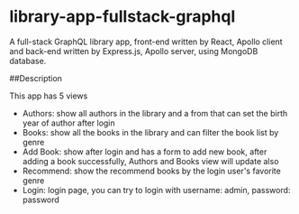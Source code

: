 # library-app-fullstack-graphql

A full-stack GraphQL library app, front-end written by React, Apollo client and back-end written by Express.js, Apollo server, using MongoDB database.

##Description

This app has 5 views
* Authors: show all authors in the library and a from that can set the birth year of author after login
* Books: show all the books in the library and can filter the book list by genre
* Add Book: show after login and has a form to add new book, after adding a book successfully, Authors and Books view will update also
* Recommend: show the recommend books by the login user's favorite genre
* Login: login page, you can try to login with username: admin, password: password
